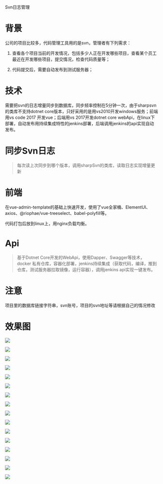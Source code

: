 Svn日志管理

背景
====

公司的项目比较多，代码管理工具用的是svn，管理者有下列需求：

1.  查看各个项目当前的开发情况，包括多少人正在开发哪些项目，查看某个员工最近在开发哪些项目，提交情况，检查代码质量等；

2.  代码提交后，需要自动发布到测试服务器；

技术
====

需要把svn的日志增量同步到数据库，同步频率控制在5分钟一次，由于sharpsvn的类库不支持dotnet
core版本，只好采用的是用vs2010开发windows服务；前端用vs code 2017
开发vue；后端用vs 2017开发dotnet core
webApi，在linux下部署，自动发布用持续集成特性的jenkins部署，后端调用jenkins的api实现自动发布。

同步Svn日志
===========

>   每次读上次同步到哪个版本，调用sharpSvn的类库，读取日志实现增量更新

前端
====

在vue-admin-template的基础上快速开发，使用了vue全家桶、ElementUI、axios、\@riophae/vue-treeselect、babel-polyfill等。

代码打包后放到linux上，用nginx负载均衡。

Api
===

>   基于Dotnet Core开发的WebApi，使用Dapper、Swagger等技术，docker
>   私有仓库，容器化部署，jenkins持续集成（获取代码，编译，推到仓库，测试服务器拉取镜像，运行容器），调用jenkins
>   api实现一键发布。

注意
======

项目里的数据库链接字符串，svn账号，项目的svn地址等请根据自己的情况修改

效果图
=======

![](media/aaa28660dbc15476215fd66240908edb.png)

![](media/b9c7dfbe22e05565f2bdbbccab8b3bfb.png)

![](media/8f22b1754f967c54be4c90852456c6f4.png)

![](media/9818b8e13f4b1833ef00a1ce2c66f5c9.png)

![](media/7074b31d1e7cd66b460d1f15ac823a1.png)

![](media/5bb5de06b4d258eba98ba8f4944b931c.png)

![](media/f09b2318b77b7d53146d86edeb951a83.png)

![](media/afd2bcad8a51fedbd38589d0a3846638.png)

![](media/61611e1a1e9622a49ce421390a1ff7cb.png)

![](media/a882d2e29d3a4c41a43b4a11a0155758.png)

![](media/51bb536bba6d6997b9ed8b075cd6ba2d.png)

![](media/40d75df9f5662a135f0a3ee237500bd4.png)

![](media/a322c26af796c6c1dde8dc5db45e8a7b.png)

![](media/d96a2a43923c99e97627e5baedb02179.png)

![](media/b6e8957782bf2125d3ea1cca676c9715.png)

![](media/e50d32f1190f09078ed992933ef2eb78.png)
